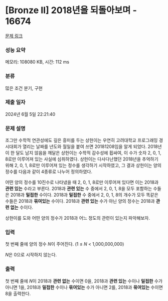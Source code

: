 # [Bronze II] 2018년을 되돌아보며 - 16674 

[문제 링크](https://www.acmicpc.net/problem/16674) 

### 성능 요약

메모리: 108080 KB, 시간: 112 ms

### 분류

많은 조건 분기, 구현

### 제출 일자

2024년 6월 5일 22:21:40

### 문제 설명

<p>조그만 수학적 연관성에도 깊은 흥미를 두는 상헌이는 우연히 고려대학교 프로그래밍 경시대회가 열리는 날짜를 년도와 월일을 붙여 쓰면 20181208임을 알게 되었다. 2018년이 한 달도 남지 않음을 깨달은 상헌이는 수학적 감수성에 휩싸여, 이 수가 숫자 2, 0, 1, 8로만 이루어져 있는 사실에 심취하였다. 상헌이는 다사다난했던 2018년을 추억하기 위해 2, 0, 1, 8로만 이루어져 있는 정수를 생각하기 시작하였고, 그 결과 상헌이는 양의 정수를 다음과 같이 4종류로 나누어 정의하였다.</p>

<p>어떤 양의 정수를 10진수로 나타냈을 때 2, 0, 1, 8로만 이루어져 있다면 이는 2018과 <strong>관련 있는</strong> 수라고 부른다. 2018과 <strong>관련 있는</strong> 수 중에서 2, 0, 1, 8을 모두 포함하는 수들은 2018과 <strong>밀접한</strong> 수이다. 2018과 <strong>밀접한</strong> 수 중에서 2, 0, 1, 8의 개수가 모두 똑같은 수들은 2018과 <strong>묶여있는</strong> 수이다. 2018과 <strong>관련 있는</strong> 수가 아닌 양의 정수는 2018과 <strong>관련 없는</strong> 수이다.</p>

<p>상헌이를 도와 어떤 양의 정수가 2018과 어느 정도의 관련이 있는지 파악해보자.</p>

### 입력 

 <p>첫 번째 줄에 양의 정수 <em>N</em>이 주어진다. (1 ≤ <em>N</em> < 1,000,000,000)</p>

<p><em>N</em>은 0으로 시작하지 않는다.</p>

### 출력 

 <p>첫 번째 줄에 <em>N</em>이 2018과 <strong>관련 없는</strong> 수이면 0을, 2018과 <strong>관련 있는</strong> 수이나 <strong>밀접한</strong> 수가 아니면 1을, 2018과 <strong>밀접한</strong> 수이나 <strong>묶여있는</strong> 수가 아니면 2를, 2018과 <strong>묶여있는</strong> 수이면 8을 출력한다.</p>

